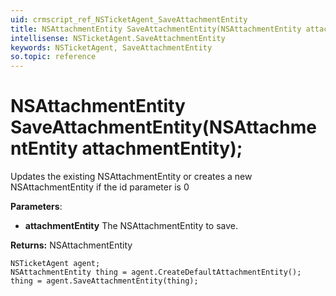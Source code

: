 ```yaml
---
uid: crmscript_ref_NSTicketAgent_SaveAttachmentEntity
title: NSAttachmentEntity SaveAttachmentEntity(NSAttachmentEntity attachmentEntity);
intellisense: NSTicketAgent.SaveAttachmentEntity
keywords: NSTicketAgent, SaveAttachmentEntity
so.topic: reference
---
```


# NSAttachmentEntity SaveAttachmentEntity(NSAttachmentEntity attachmentEntity);

Updates the existing NSAttachmentEntity or creates a new NSAttachmentEntity if the id parameter is 0

**Parameters**:
 - **attachmentEntity** The NSAttachmentEntity to save.

**Returns:** NSAttachmentEntity

```crmscript
NSTicketAgent agent;
NSAttachmentEntity thing = agent.CreateDefaultAttachmentEntity();
thing = agent.SaveAttachmentEntity(thing);
```

